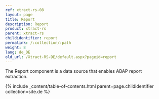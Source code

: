 ```yaml
---
ref: xtract-rs-08
layout: page
title: Report
description: Report
product: xtract-rs
parent: xtract-rs
childidentifier: report
permalink: /:collection/:path
weight: 8
lang: de_DE
old_url: /Xtract-RS-DE/default.aspx?pageid=report
---
```


The Report component is a data source that enables ABAP report extraction.

{% include _content/table-of-contents.html parent=page.childidentifier collection=site.de %}